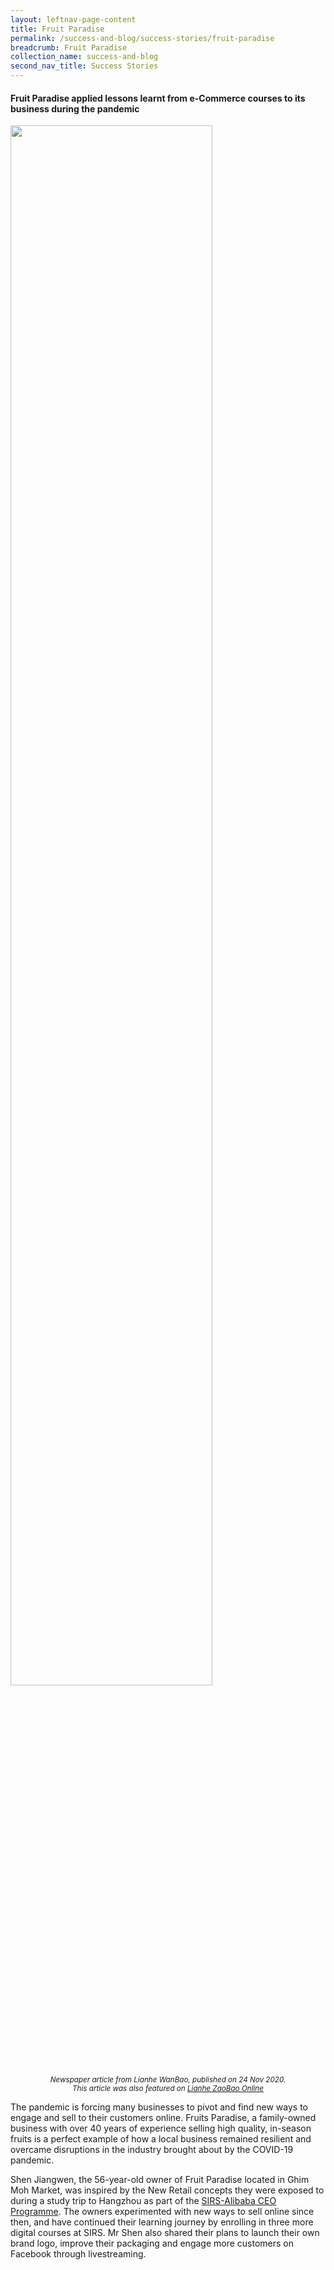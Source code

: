 ```yaml
---
layout: leftnav-page-content
title: Fruit Paradise
permalink: /success-and-blog/success-stories/fruit-paradise
breadcrumb: Fruit Paradise
collection_name: success-and-blog
second_nav_title: Success Stories
---
```

<h4>Fruit Paradise applied lessons learnt from e-Commerce courses to its business during the pandemic</h4>

<img src="/images-2021/SuccessStories-FruitsParadise.png" style="width:80%;">
<center><small><i>Newspaper article from Lianhe WanBao, published on 24 Nov 2020.<br>
This article was also featured on <a href="https://www.zaobao.com.sg/zfinance/sme/story20201124-1103583?fbclid=IwAR1hgrHRJM1Ac0KLUc4W0HB2o0Uzi55DvbKYgt80jW4BTGISHaQH2vNpc0o">Lianhe ZaoBao Online</a></i></small></center>

<p>The pandemic is forcing many businesses to pivot and find new ways to engage and sell to their customers online. Fruits Paradise, a family-owned business 
with over 40 years of experience selling high quality, in-season fruits is a perfect example of how a local business remained resilient and overcame disruptions in the industry brought about by the COVID-19 pandemic.</p>

<p>Shen Jiangwen, the 56-year-old owner of Fruit Paradise located in Ghim Moh Market, was inspired by the New Retail concepts they were exposed to during a study trip to Hangzhou as part of the <a href="/digital-programmes/alibaba-business-school/alibaba-ceo-programme">SIRS-Alibaba CEO Programme</a>. The owners experimented with new ways to sell online since then, and have continued their learning journey by enrolling in three more digital courses at SIRS. Mr Shen also shared their plans to launch their own brand logo, improve their packaging and engage more customers on Facebook through livestreaming.</p>
